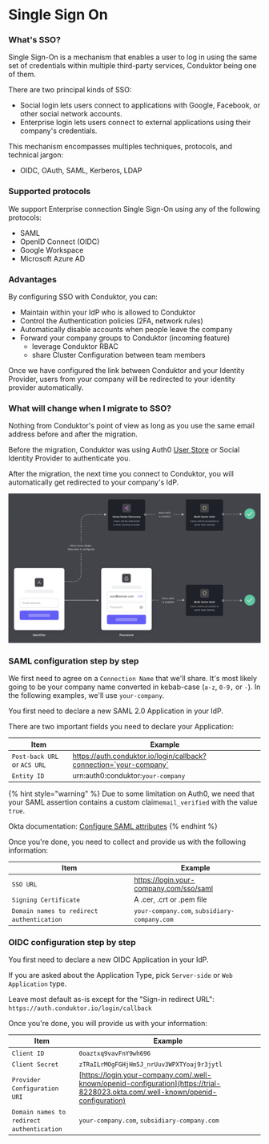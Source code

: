 # Single Sign On

### What's SSO?

Single Sign-On is a mechanism that enables a user to log in using the same set of credentials within multiple third-party services, Conduktor being one of them.

There are two principal kinds of SSO:

* Social login lets users connect to applications with Google, Facebook, or other social network accounts.
* Enterprise login lets users connect to external applications using their company's credentials.

This mechanism encompasses multiples techniques, protocols, and technical jargon:

* OIDC, OAuth, SAML, Kerberos, LDAP

### Supported protocols

We support Enterprise connection Single Sign-On using any of the following protocols:

* SAML
* OpenID Connect (OIDC)
* Google Workspace
* Microsoft Azure AD

### Advantages

By configuring SSO with Conduktor, you can:

* Maintain within your IdP who is allowed to Conduktor
* Control the Authentication policies (2FA, network rules)
* Automatically disable accounts when people leave the company
* Forward your company groups to Conduktor (incoming feature)
  * leverage Conduktor RBAC
  * share Cluster Configuration between team members

Once we have configured the link between Conduktor and your Identity Provider, users from your company will be redirected to your identity provider automatically.

### What will change when I migrate to SSO?

Nothing from Conduktor's point of view as long as you use the same email address before and after the migration.

Before the migration, Conduktor was using Auth0 [User Store](https://auth0.com/docs/authenticate/database-connections/auth0-user-store) or Social Identity Provider to authenticate you.

After the migration, the next time you connect to Conduktor, you will automatically get redirected to your company's IdP.

![Your users will get redirected to your IdP based on their email address](../../.gitbook/assets/universal-login.png)

### SAML configuration step by step

We first need to agree on a `Connection Name` that we'll share. It's most likely going to be your company name converted in kebab-case (`a-z`, `0-9,` or `-`). In the following examples, we'll use `your-company`.

You first need to declare a new SAML 2.0 Application in your IdP.&#x20;

There are two important fields you need to declare your Application:

| Item                         | Example                                                            |
| ---------------------------- | ------------------------------------------------------------------ |
| `Post-back URL` or `ACS URL` | https://auth.conduktor.io/login/callback?connection=`your-company` |
| `Entity ID`                  | urn:auth0:conduktor:`your-company`                                 |

{% hint style="warning" %}
Due to some limitation on Auth0, we need that your SAML assertion contains a custom claim`email_verified` with the value `true`.&#x20;

Okta documentation: [Configure SAML attributes](https://support.okta.com/help/s/article/How-to-define-and-configure-a-custom-SAML-attribute-statement?language=en\_US)
{% endhint %}

Once you're done, you need to collect and provide us with the following information:

| Item                                      | Example                                      |
| ----------------------------------------- | -------------------------------------------- |
| `SSO URL`                                 | https://login.your-company.com/sso/saml      |
| `Signing Certificate`                     | A .cer, .crt or .pem file                    |
| `Domain names to redirect authentication` | `your-company.com`, `subsidiary-company.com` |

### OIDC configuration step by step

You first need to declare a new OIDC Application in your IdP.&#x20;

If you are asked about the Application Type, pick `Server-side` or `Web Application` type.

Leave most default as-is except for the "Sign-in redirect URL": `https://auth.conduktor.io/login/callback`

Once you're done, you will provide us with your information:

| Item                                      | Example                                                                                                                            |
| ----------------------------------------- | ---------------------------------------------------------------------------------------------------------------------------------- |
| `Client ID`                               | `0oaztxq9vavFnY9wh696`                                                                                                             |
| `Client Secret`                           | `zTRaILrMOgFGHjHm5J_nrUuv3WPXTYoaj9r3jytl`                                                                                         |
| `Provider Configuration URI`              | [https://login.your-company.com/.well-known/openid-configuration](https://trial-8228023.okta.com/.well-known/openid-configuration) |
| `Domain names to redirect authentication` | `your-company.com`, `subsidiary-company.com`                                                                                       |
